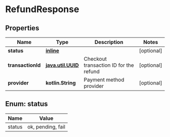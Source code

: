 
# RefundResponse

## Properties
Name | Type | Description | Notes
------------ | ------------- | ------------- | -------------
**status** | [**inline**](#Status) |  |  [optional]
**transactionId** | [**java.util.UUID**](java.util.UUID.md) | Checkout transaction ID for the refund |  [optional]
**provider** | **kotlin.String** | Payment method provider |  [optional]


<a id="Status"></a>
## Enum: status
Name | Value
---- | -----
status | ok, pending, fail



